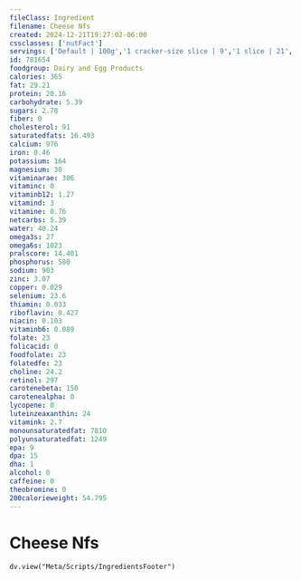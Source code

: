 ```yaml
---
fileClass: Ingredient
filename: Cheese Nfs
created: 2024-12-21T19:27:02-06:00
cssclasses: ['nutFact']
servings: ['Default | 100g','1 cracker-size slice | 9','1 slice | 21','1 stick | 28','1 cup | 113','1 cup, melted | 244','1 cubic inch | 17']
id: 781654
foodgroup: Dairy and Egg Products 
calories: 365
fat: 29.21
protein: 20.16
carbohydrate: 5.39
sugars: 2.78
fiber: 0
cholesterol: 91
saturatedfats: 16.493
calcium: 976
iron: 0.46
potassium: 164
magnesium: 30
vitaminarae: 306
vitaminc: 0
vitaminb12: 1.27
vitamind: 3
vitamine: 0.76
netcarbs: 5.39
water: 40.24
omega3s: 27
omega6s: 1023
pralscore: 14.401
phosphorus: 580
sodium: 903
zinc: 3.07
copper: 0.029
selenium: 23.6
thiamin: 0.033
riboflavin: 0.427
niacin: 0.103
vitaminb6: 0.089
folate: 23
folicacid: 0
foodfolate: 23
folatedfe: 23
choline: 24.2
retinol: 297
carotenebeta: 150
carotenealpha: 0
lycopene: 0
luteinzeaxanthin: 24
vitamink: 2.7
monounsaturatedfat: 7810
polyunsaturatedfat: 1249
epa: 9
dpa: 15
dha: 1
alcohol: 0
caffeine: 0
theobromine: 0
200calorieweight: 54.795
---
```


# Cheese Nfs

```dataviewjs
dv.view("Meta/Scripts/IngredientsFooter")
```